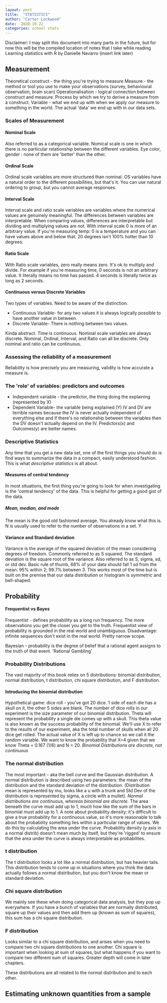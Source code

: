 ```yaml
---
layout: post
title:  "STATISTICS"
author: "Carter Lockwood"
date:  2020-10-22
categories: school stats
---
```

Disclaimer: I may split this document into many parts in the future, but for now this will be the compiled location of notes that I take while reading Learning statistics with R by Danielle Navarro (insert link later)


## Measurement
Theoretical construct - the thing you're trying to measure
Measure - the method or tool you use to make your observations (survey, behavioural observation, brain scan)
Operationalisation - logical connection between construct and measure. Process by which we try to derive a measure from a construct.
Variable - what we end up with when we apply our measure to something in the world. The actual 'data' we end up with in our data sets.

### Scales of Measurement
#### Nominal Scale
Also referred to as a categorical variable. Nomical scale is one in which there is no particular relationship between the different variables. Eye color, gender : none of them are 'better' than the other.

#### Ordinal Scale
Ordinal scale variables are more structured than nominal. OS variables have a natural order to the different possibilities, but that's it. You can use natural ordering to group, but you cannot average responses.

#### Interval Scale
Interval scale and ratio scale variables are variables where the numerical values are genuinely meaningful. The differences between variables are interpretable. When comparing values, differences are interpretable but dividing and multiplying values are not. With interval scale 0 is more of an arbitrary value. If you're measuring temp: 0 is a temperature and you can have values above and below that. 20 degrees isn't 100% hotter than 10 degrees.

#### Ratio Scale
With Ratio scale variables, zero really means zero. It's ok to multiply and divide. For example if you're measuring time, 0 seconds is not an arbitrary value. It literally means no time has passed. 4 seconds is literally twice as long as 2 seconds.

#### Continuous versus Discrete Variables
Two types of variables. Need to be aware of the distinction.
- Continuous Variable- for any two values it is always logically possible to have another value in between.
- Discrete Variable- There is nothing between two values.

Kinda abstract. Time is continuous. Nominal scale variables are always discrete. Nominal, Ordinal, Interval, and Ratio can all be discrete. Only nominal and ratio can be continuous.

### Assessing the reliability of a measurement
Reliability is how precisely you are measuring, validity is how accurate a measure is.

### The 'role' of variables: predictors and outcomes
- Independent variable - the predictor, the thing doing the explaining (represented by X)
- Dependent Variable- the variable being explained (Y)
IV and DV are terrible names because the IV is never actually independent of everything else and if there's no relationship between the variables then the DV doesn't actually depend on the IV.
Predictors(x) and Outcomes(y) are better names.

### Descriptive Statistics
Any time that you get a new data set, one of the first things you should do is find ways to summarize the data in a compact, easily understood fashion. This is what *descriptive statistics* is all about.

#### Measures of central tendency
In most situations, the first thing you're going to look for when investigating is the 'central tendency' of the data. This is helpful for getting a good gist of the data.

##### Mean, median, and mode
The mean is the good old fashioned average. You already know what this is. N is usually used to refer to the number of observations in a set. Y

#### Variance and Standard deviation
Variance is the average of the squared deviation of the mean considering degrees of freedom. Commonly referred to as S squared. The standard deviation is the square root of the variance. Also referred to as S, sigma, sd, or std dev. Basic rule of thumb, 68% of your data should fall 1 sd from the mean. 95% within 2; 99.7% between 3. This works most of the time but is built on the premise that our data distribution or histogram is symmetric and bell-shaped.


## Probability
#### Frequentist vs Bayes
Frequentist - defines probabiility as a long run frequency. The more observations you get the closer you get to the truth. Frequentist view of probability is grounded in the real world and unambiguous. Disadvantage: infinite sequences don't exist in the real world. Pretty narrow scope.

Bayesian - probability is the degree of belief that a rational agent assigns to the truth of that event. 'Rational Gambling'

### Probability Distributions
The vast majority of this book relies on 5 distributions: binomial distribution, normal distribution, t distribution, chi square distribution, and F distribution.

#### Introducing the binomial distribution
Hypothetical game: dice roll - you've got 20 dice. 1 side of each die has a skull on it, the other 5 sides are blank. The number of dice rolls in our experiment is the size parameter of our binomial distribution. Theta will represent the probability a single die comes up with a skull. This theta value is also known as the success probability of the binomial. We'll use X to refer to the results of our experiment, aka the total number of skulls when all 20 dice get rolled. The actual value of X is left up to chance so we call it the random variable. We want to know the probability that X=4 given that we know Theta = 0.167 (1/6) and N = 20. *Binomial Distributions are discrete, not continuous*

### The normal distribution
The most important - aka the bell curve and the Gaussian distribution. A normal distribution is described using two parameters: the mean of the distribution and the standard deviation of the distribution. (Distribution mean is represented by mu, looks like a u with a trunk and Std Dev of the distribution is represented by sigma, a circle with a mullet). *Normal distributions are continuous, whereas binomial are discrete.* The area beneath the curve must add up to 1, much how like the sum of the bars in binomial must add up to 1. A note about probability density: it's difficult to give a true probability for a continuous value, so it's more reasonable to talk about the probability something lies within a particular range of values. We do this by calculating the area under the curve. Probability density (y axis in a normal distrib) doesn't mean much by itself, but they're 'rigged' to ensure that the area under the curve is always interpretable as probabilites.

### t distribution
The t distribution looks a lot like a normal distribution, but has heavier tails. This distribution tends to come up in situations where you think the data actually follows a normal distribution, but you don't know the mean or standard deviation.

### Chi square distribution
We mainly see these when doing categorical data analysis, but they pop up everywhere. If you have a bunch of variables that are normally distributed, square up their values and then add them up (known as sum of squares), this sum has a chi square distribution.

### F distribution
Looks similar to a chi square distribution, and arises when you need to compare two chi square distributions to one another. Chi square is important when looking at sum of squares, but what happens if you want to compare two different sum of squares. Greater depth will come in later chapters.

These distributions are all related to the normal distribution and to each other. 

## Estimating unknown quantities from a sample
